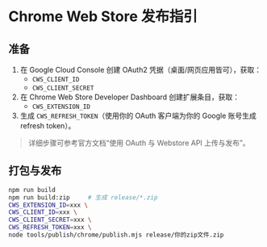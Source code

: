 
# Chrome Web Store 发布指引

## 准备
1. 在 Google Cloud Console 创建 OAuth2 凭据（桌面/网页应用皆可），获取：
   - `CWS_CLIENT_ID`
   - `CWS_CLIENT_SECRET`
2. 在 Chrome Web Store Developer Dashboard 创建扩展条目，获取：
   - `CWS_EXTENSION_ID`
3. 生成 `CWS_REFRESH_TOKEN`（使用你的 OAuth 客户端为你的 Google 账号生成 refresh token）。

> 详细步骤可参考官方文档“使用 OAuth 与 Webstore API 上传与发布”。

## 打包与发布
```bash
npm run build
npm run build:zip     # 生成 release/*.zip
CWS_EXTENSION_ID=xxx \
CWS_CLIENT_ID=xxx \
CWS_CLIENT_SECRET=xxx \
CWS_REFRESH_TOKEN=xxx \
node tools/publish/chrome/publish.mjs release/你的zip文件.zip
```
